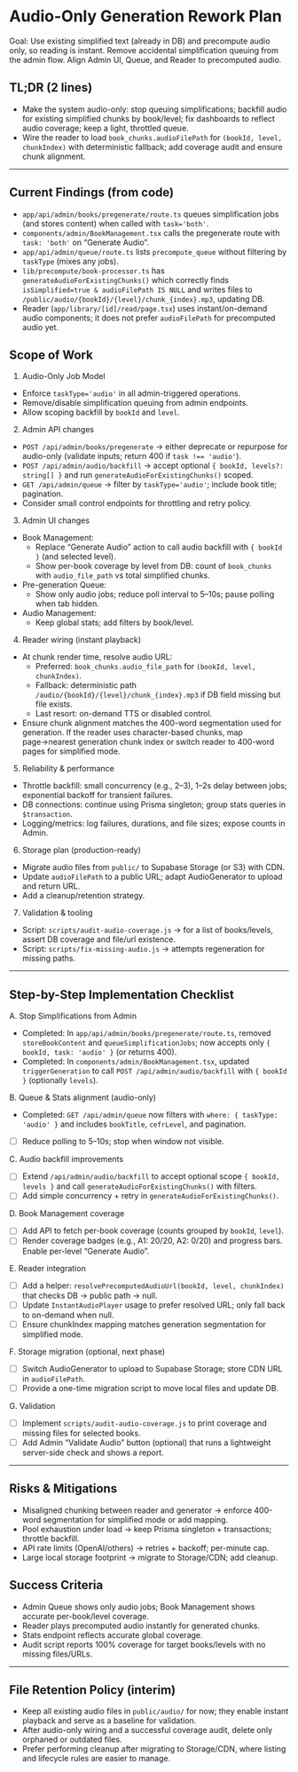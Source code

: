 # Audio-Only Generation Rework Plan

Goal: Use existing simplified text (already in DB) and precompute audio only, so reading is instant. Remove accidental simplification queuing from the admin flow. Align Admin UI, Queue, and Reader to precomputed audio.

## TL;DR (2 lines)
- Make the system audio-only: stop queuing simplifications; backfill audio for existing simplified chunks by book/level; fix dashboards to reflect audio coverage; keep a light, throttled queue.
- Wire the reader to load `book_chunks.audioFilePath` for `(bookId, level, chunkIndex)` with deterministic fallback; add coverage audit and ensure chunk alignment.

---

## Current Findings (from code)
- `app/api/admin/books/pregenerate/route.ts` queues simplification jobs (and stores content) when called with `task='both'`.
- `components/admin/BookManagement.tsx` calls the pregenerate route with `task: 'both'` on “Generate Audio”.
- `app/api/admin/queue/route.ts` lists `precompute_queue` without filtering by `taskType` (mixes any jobs).
- `lib/precompute/book-processor.ts` has `generateAudioForExistingChunks()` which correctly finds `isSimplified=true & audioFilePath IS NULL` and writes files to `/public/audio/{bookId}/{level}/chunk_{index}.mp3`, updating DB.
- Reader (`app/library/[id]/read/page.tsx`) uses instant/on-demand audio components; it does not prefer `audioFilePath` for precomputed audio yet.

## Scope of Work
1) Audio-Only Job Model
- Enforce `taskType='audio'` in all admin-triggered operations.
- Remove/disable simplification queuing from admin endpoints.
- Allow scoping backfill by `bookId` and `level`.

2) Admin API changes
- `POST /api/admin/books/pregenerate` → either deprecate or repurpose for audio-only (validate inputs; return 400 if `task !== 'audio'`).
- `POST /api/admin/audio/backfill` → accept optional `{ bookId, levels?: string[] }` and run `generateAudioForExistingChunks()` scoped.
- `GET /api/admin/queue` → filter by `taskType='audio'`; include book title; pagination.
- Consider small control endpoints for throttling and retry policy.

3) Admin UI changes
- Book Management: 
  - Replace “Generate Audio” action to call audio backfill with `{ bookId }` (and selected level).
  - Show per-book coverage by level from DB: count of `book_chunks` with `audio_file_path` vs total simplified chunks.
- Pre-generation Queue:
  - Show only audio jobs; reduce poll interval to 5–10s; pause polling when tab hidden.
- Audio Management:
  - Keep global stats; add filters by book/level.

4) Reader wiring (instant playback)
- At chunk render time, resolve audio URL:
  - Preferred: `book_chunks.audio_file_path` for `(bookId, level, chunkIndex)`.
  - Fallback: deterministic path `/audio/{bookId}/{level}/chunk_{index}.mp3` if DB field missing but file exists.
  - Last resort: on-demand TTS or disabled control.
- Ensure chunk alignment matches the 400-word segmentation used for generation. If the reader uses character-based chunks, map page→nearest generation chunk index or switch reader to 400-word pages for simplified mode.

5) Reliability & performance
- Throttle backfill: small concurrency (e.g., 2–3), 1–2s delay between jobs; exponential backoff for transient failures.
- DB connections: continue using Prisma singleton; group stats queries in `$transaction`.
- Logging/metrics: log failures, durations, and file sizes; expose counts in Admin.

6) Storage plan (production-ready)
- Migrate audio files from `public/` to Supabase Storage (or S3) with CDN.
- Update `audioFilePath` to a public URL; adapt AudioGenerator to upload and return URL.
- Add a cleanup/retention strategy.

7) Validation & tooling
- Script: `scripts/audit-audio-coverage.js` → for a list of books/levels, assert DB coverage and file/url existence.
- Script: `scripts/fix-missing-audio.js` → attempts regeneration for missing paths.

---

## Step-by-Step Implementation Checklist

A. Stop Simplifications from Admin
- Completed: In `app/api/admin/books/pregenerate/route.ts`, removed `storeBookContent` and `queueSimplificationJobs`; now accepts only `{ bookId, task: 'audio' }` (or returns 400).
- Completed: In `components/admin/BookManagement.tsx`, updated `triggerGeneration` to call `POST /api/admin/audio/backfill` with `{ bookId }` (optionally `levels`).

B. Queue & Stats alignment (audio-only)
- Completed: `GET /api/admin/queue` now filters with `where: { taskType: 'audio' }` and includes `bookTitle`, `cefrLevel`, and pagination.
- [ ] Reduce polling to 5–10s; stop when window not visible.

C. Audio backfill improvements
- [ ] Extend `/api/admin/audio/backfill` to accept optional scope `{ bookId, levels }` and call `generateAudioForExistingChunks()` with filters.
- [ ] Add simple concurrency + retry in `generateAudioForExistingChunks()`.

D. Book Management coverage
- [ ] Add API to fetch per-book coverage (counts grouped by `bookId`, `level`).
- [ ] Render coverage badges (e.g., A1: 20/20, A2: 0/20) and progress bars. Enable per-level “Generate Audio”.

E. Reader integration
- [ ] Add a helper: `resolvePrecomputedAudioUrl(bookId, level, chunkIndex)` that checks DB → public path → null.
- [ ] Update `InstantAudioPlayer` usage to prefer resolved URL; only fall back to on-demand when null.
- [ ] Ensure chunkIndex mapping matches generation segmentation for simplified mode.

F. Storage migration (optional, next phase)
- [ ] Switch AudioGenerator to upload to Supabase Storage; store CDN URL in `audioFilePath`.
- [ ] Provide a one-time migration script to move local files and update DB.

G. Validation
- [ ] Implement `scripts/audit-audio-coverage.js` to print coverage and missing files for selected books.
- [ ] Add Admin “Validate Audio” button (optional) that runs a lightweight server-side check and shows a report.

---

## Risks & Mitigations
- Misaligned chunking between reader and generator → enforce 400-word segmentation for simplified mode or add mapping.
- Pool exhaustion under load → keep Prisma singleton + transactions; throttle backfill.
- API rate limits (OpenAI/others) → retries + backoff; per-minute cap.
- Large local storage footprint → migrate to Storage/CDN; add cleanup.

## Success Criteria
- Admin Queue shows only audio jobs; Book Management shows accurate per-book/level coverage.
- Reader plays precomputed audio instantly for generated chunks.
- Stats endpoint reflects accurate global coverage.
- Audit script reports 100% coverage for target books/levels with no missing files/URLs.

---

## File Retention Policy (interim)
- Keep all existing audio files in `public/audio/` for now; they enable instant playback and serve as a baseline for validation.
- After audio-only wiring and a successful coverage audit, delete only orphaned or outdated files.
- Prefer performing cleanup after migrating to Storage/CDN, where listing and lifecycle rules are easier to manage.
